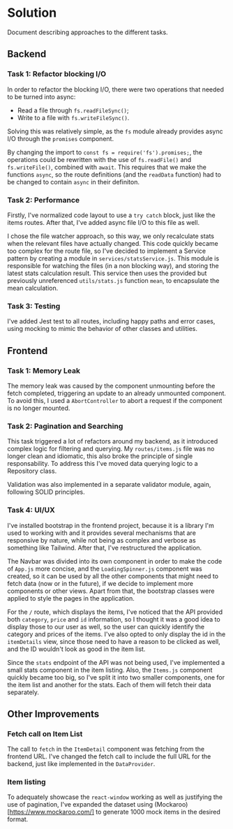 # Solution

Document describing approaches to the different tasks.

## Backend

### Task 1: Refactor blocking I/O

In order to refactor the blocking I/O, there were two operations that needed to be turned into async:

- Read a file through `fs.readFileSync()`;
- Write to a file with `fs.writeFileSync()`.

Solving this was relatively simple, as the `fs` module already provides async I/O through the `promises` component.

By changing the import to `const fs = require('fs').promises;`, the operations could be rewritten with the use of `fs.readFile()` and `fs.writeFile()`, combined with `await`. This requires that we make the functions `async`, so the route definitions (and the `readData` function) had to be changed to contain `async` in their definiton.

### Task 2: Performance

Firstly, I've normalized code layout to use a `try catch` block, just like the items routes. After that, I've added async file I/O to this file as well.

I chose the file watcher approach, so this way, we only recalculate stats when the relevant files have actually changed. This code quickly became too complex for the route file, so I've decided to implement a Service pattern by creating a module in `services/statsService.js`. This module is responsible for watching the files (in a non blocking way), and storing the latest stats calculation result. This service then uses the provided but previously unreferenced `utils/stats.js` function `mean`, to encapsulate the mean calculation.

### Task 3: Testing

I've added Jest test to all routes, including happy paths and error cases, using mocking to mimic the behavior of other classes and utilities.

## Frontend

### Task 1: Memory Leak

The memory leak was caused by the component unmounting before the fetch completed, triggering an update to an already unmounted component. To avoid this, I used a `AbortController` to abort a request if the component is no longer mounted.

### Task 2: Pagination and Searching

This task triggered a lot of refactors around my backend, as it introduced complex logic for filtering and querying. My `routes/items.js` file was no longer clean and idiomatic, this also broke the principle of single responsability. To address this I've moved data querying logic to a Repository class.

Validation was also implemented in a separate validator module, again, following SOLID principles.

### Task 4: UI/UX

I've installed bootstrap in the frontend project, because it is a library I'm used to working with and it provides several mechanisms that are responsive by nature, while not being as complex and verbose as something like Tailwind. After that, I've restructured the application.

The Navbar was divided into its own component in order to make the code of `App.js` more concise, and the `LoadingSpinner.js` component was created, so it can be used by all the other components that might need to fetch data (now or in the future), if we decide to implement more components or other views. Apart from that, the bootstrap classes were applied to style the pages in the application.

For the `/` route, which displays the items, I've noticed that the API provided both `category`, `price` and `id` information, so I thought it was a good idea to display those to our user as well, so the user can quickly identify the category and prices of the items. I've also opted to only display the id in the `itemDetails` view, since those need to have a reason to be clicked as well, and the ID wouldn't look as good in the item list.

Since the `stats` endpoint of the API was not being used, I've implemented a small stats component in the item listing. Also, the `Items.js` component quickly became too big, so I've split it into two smaller components, one for the item list and another for the stats. Each of them will fetch their data separately.

## Other Improvements

### Fetch call on Item List

The call to `fetch` in the `ItemDetail` component was fetching from the frontend URL. I've changed the fetch call to include the full URL for the backend, just like implemented in the `DataProvider`.

### Item listing

To adequately showcase the `react-window` working as well as justifying the use of pagination, I've expanded the dataset using (Mockaroo)[https://www.mockaroo.com/] to generate 1000 mock items in the desired format.
